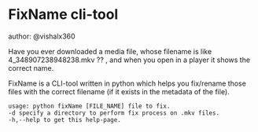 # FixName cli-tool

author: @vishalx360

Have you ever downloaded a media file, whose filename is like 4_348907238948238.mkv ?? , and when you open in a player it shows the correct name.

FixName is a CLI-tool written in python which helps you fix/rename those files with the correct filename (if it exists in the metadata of the file).

```
usage: python fixName [FILE_NAME] file to fix.
-d specify a directory to perform fix process on .mkv files.
-h,--help to get this help-page.
```
